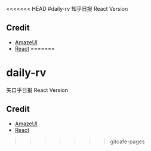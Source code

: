 <<<<<<< HEAD
#daily-rv
知乎日报 React Version

## Credit
+ [AmazeUI](http://amazeui.org/)
+ [React](http://facebook.github.io/react/)
=======
# daily-rv
矢口乎日报 React Version

## Credit
+ [AmazeUI](http://amazeui.org/)
+ [React](http://facebook.github.io/react/)
>>>>>>> gitcafe-pages
